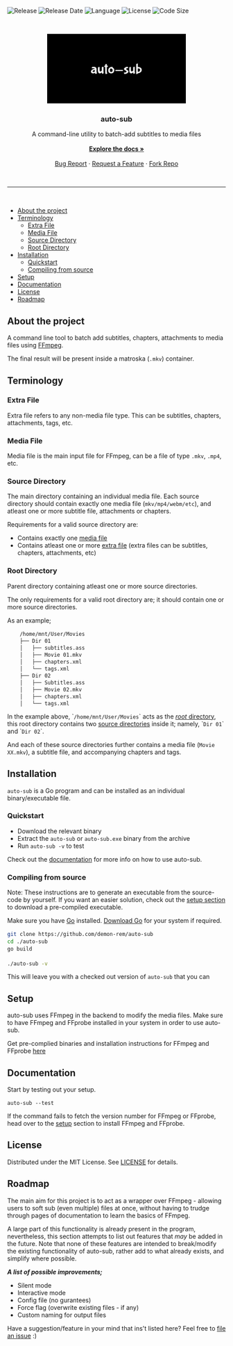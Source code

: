 ![Release][latest-release]
![Release Date][release-date]
![Language][language]
![License][license]
![Code Size][code-size]

<!-- PROJECT LOGO -->
<br />
<p align="center">
  <a href="https://github.com/demon-rem/auto-sub/">
    <img src="./assets/logo.png" alt="Logo" width="320" height="160">
  </a>

  <h3 align="center">auto-sub</h3>

  <p align="center">
    A command-line utility to batch-add subtitles to media files
    <br><br>
    <a href="https://github.com/demon-rem/auto-sub/"><strong>Explore the docs »</strong></a>
    <br />
    <br />
    <a href="https://github.com/demon-rem/auto-sub/issues">Bug Report</a>
    ·
    <a href="https://github.com/demon-rem/auto-sub/issues">Request a Feature</a>
    ·
    <a href="https://github.com/demon-rem/auto-sub/fork">Fork Repo</a>

  </p>
</p>
<br>

---
<br>

<!-- TABLE OF CONTENTS -->
- [About the project](#about-the-project)
- [Terminology](#terminology)
  - [Extra File](#extra-file)
  - [Media File](#media-file)
  - [Source Directory](#source-directory)
  - [Root Directory](#root-directory)
- [Installation](#installation)
  - [Quickstart](#quickstart)
  - [Compiling from source](#compiling-from-source)
- [Setup](#setup)
- [Documentation](#documentation)
- [License](#license)
- [Roadmap](#roadmap)

## About the project

A command line tool to batch add subtitles, chapters, attachments to media files using [FFmpeg](http://ffmpeg.org).

The final result will be present inside a matroska (`.mkv`) container.

## Terminology

### Extra File
Extra file refers to any non-media file type. This can be subtitles, chapters, attachments, tags, etc.

### Media File
Media file is the main input file for FFmpeg, can be a file of type `.mkv`, `.mp4`, etc.

### Source Directory 
The main directory containing an individual media file. Each source directory should contain exactly one media file (`mkv/mp4/webm/etc`), and atleast one or more subtitle file, attachments or chapters.

Requirements for a valid source directory are:
 - Contains exactly one [media file](#media-file)
 - Contains atleast one or more [extra file](#extra-file) (extra files can be subtitles, chapters, attachments, etc)


### Root Directory
Parent directory containing atleast one or more source directories.

The only requirements for a valid root directory are; it should contain one or more source directories.

As an example;
```    
    /home/mnt/User/Movies
    ├── Dir 01
    │   ├── subtitles.ass
    │   ├── Movie 01.mkv
    │   ├── chapters.xml
    │   └── tags.xml
    ├── Dir 02
    │   ├── Subtitles.ass
    │   ├── Movie 02.mkv
    │   ├── chapters.xml
    │   └── tags.xml
```

In the example above, \``/home/mnt/User/Movies`\` acts as the [*root* directory](#root-directory), this root directory contains two [source directories](#source-directory) inside it; namely, \``Dir 01`\` and \``Dir 02`\`.

And each of these source directories further contains a media file (`Movie XX.mkv`), a subtitle file, and accompanying chapters and tags.

## Installation

`auto-sub` is a Go program and can be installed as an individual binary/executable file. 

### Quickstart
- Download the relevant binary
- Extract the `auto-sub` or `auto-sub.exe` binary from the archive
- Run `auto-sub -v` to test

Check out the [documentation](#documentation) for more info on how to use auto-sub.

### Compiling from source

Note: These instructions are to generate an executable from the source-code by yourself. If you want an easier solution, check out the [setup section](#setup) to download a pre-compiled executable.

Make sure you have [Go](https://golang.org/) installed. [Download Go](https://golang.org/dl/) for your system if required.

```bash
git clone https://github.com/demon-rem/auto-sub
cd ./auto-sub
go build

./auto-sub -v
```

This will leave you with a checked out version of `auto-sub` that you can 

## Setup

auto-sub uses FFmpeg in the backend to modify the media files. Make sure to have FFmpeg and FFprobe installed in your system in order to use auto-sub.

Get pre-complied binaries and installation instructions for FFmpeg and FFprobe [here](https://ffmpeg.org/download.html)

## Documentation

Start by testing out your setup.

```
auto-sub --test
```

If the command fails to fetch the version number for FFmpeg or FFprobe, head over to the [setup](#setup) section to install FFmpeg and FFprobe.

## License

Distributed under the MIT License. See [LICENSE](./LICENSE) for details.

## Roadmap

The main aim for this project is to act as a wrapper over FFmpeg - allowing users to soft sub (even multiple) files at once, without having to trudge through pages of documentation to learn the basics of FFmpeg.

A large part of this functionality is already present in the program, nevertheless, this section attempts to list out features that *may* be added in the future. Note that none of these features are intended to break/modify the existing functionality of auto-sub, rather add to what already exists, and simplify where possible.

***A list of possible improvements;***
 - Silent mode
 - Interactive mode
 - Config file (no gurantees)
 - Force flag (overwrite existing files - if any)
 - Custom naming for output files

Have a suggestion/feature in your mind that ins't listed here? Feel free to [file an issue](https://github.com/demon-rem/auto-sub/issues) :)

[code-size]: https://img.shields.io/github/languages/code-size/demon-rem/auto-sub?style=for-the-badge
[language]: https://img.shields.io/github/languages/top/demon-rem/auto-sub?style=for-the-badge
[license]: https://img.shields.io/github/license/demon-rem/auto-sub?style=for-the-badge
[latest-release]: https://img.shields.io/github/v/release/demon-rem/auto-sub?style=for-the-badge
[release-date]: https://img.shields.io/github/release-date/demon-rem/auto-sub?style=for-the-badge
[issues-url]: https://img.shields.io/github/issues-raw/demon-rem/auto-sub?style=for-the-badge
